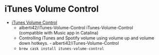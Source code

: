 # iTunes Volume Control
- [iTunes Volume Control](https://github.com/alberti42/iTunes-Volume-Control)
  -  alberti42/iTunes-Volume-Control iTunes-Volume-Control (compatible with Music app in Catalina)
  - Controlling iTunes and Spotify volume using volume up and volume down hotkeys. - alberti42/iTunes-Volume-Control
  - `brew cask install itunes-volume-control`
